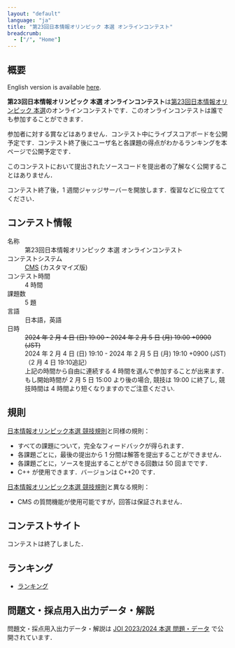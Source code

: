 ```yaml
---
layout: "default"
language: "ja"
title: "第23回日本情報オリンピック 本選 オンラインコンテスト"
breadcrumb:
  - ["/", "Home"]
---
```


## 概要

English version is available [here](./index-en.html).

**第23回日本情報オリンピック 本選 オンラインコンテスト**は[第23回日本情報オリンピック 本選](https://www.ioi-jp.org/joi/2023/2024-ho-outline)のオンラインコンテストです．このオンラインコンテストは誰でも参加することができます．

参加者に対する賞などはありません．コンテスト中にライブスコアボードを公開予定です．コンテスト終了後にユーザ名と各課題の得点がわかるランキングを本ページで公開予定です．

このコンテストにおいて提出されたソースコードを提出者の了解なく公開することはありません．

コンテスト終了後，1 週間ジャッジサーバーを開放します．復習などに役立ててください．

## コンテスト情報

<dl>
  <dt>名称</dt>
  <dd>第23回日本情報オリンピック 本選 オンラインコンテスト</dd>

  <dt>コンテストシステム</dt>
  <dd>
  <a href="https://github.com/cms-dev/cms/">CMS</a> (カスタマイズ版)
  </dd>

  <dt>コンテスト時間</dt>
  <dd>4 時間</dd>

  <dt>課題数</dt>
  <dd>5 題</dd>

  <dt>言語</dt>
  <dd>日本語，英語</dd>

  <dt>日時</dt>
  <strike><dd>2024 年 2 月 4 日 (日) 19:00 - 2024 年 2 月 5 日 (月) 19:00 +0900 (JST)</dd></strike>
  <dd>2024 年 2 月 4 日 (日) 19:10 - 2024 年 2 月 5 日 (月) 19:10 +0900 (JST) （2 月 4 日 19:10追記）</dd>
  <dd>上記の時間から自由に連続する 4 時間を選んで参加することが出来ます．</dd>
  <dd>もし開始時間が 2 月 5 日 15:00 より後の場合, 競技は 19:00 に終了し, 競技時間は 4 時間より短くなりますのでご注意ください.</dd>
</dl>

## 規則

[日本情報オリンピック本選 競技規則](https://www.ioi-jp.org/joi/2023/2024-ho-outline#OV)と同様の規則：

- すべての課題について，完全なフィードバックが得られます．
- 各課題ごとに，最後の提出から 1 分間は解答を提出することができません．
- 各課題ごとに，ソースを提出することができる回数は 50 回までです．
- C++ が使用できます．バージョンは C++20 です．

[日本情報オリンピック本選 競技規則](https://www.ioi-jp.org/joi/2023/2024-ho-outline#OV)と異なる規則：

- CMS の質問機能が使用可能ですが，回答は保証されません．

## コンテストサイト

コンテストは終了しました．

## ランキング

- [ランキング](ranking.html)

## 問題文・採点用入出力データ・解説

問題文・採点用入出力データ・解説は [JOI 2023/2024 本選 問題・データ](https://www2.ioi-jp.org/joi/2023/2024-ho/index.html) で公開されています．
